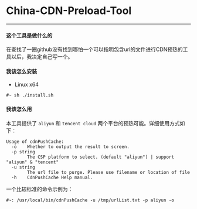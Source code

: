 # China-CDN-Preload-Tool
---
#### 这个工具是做什么的
在查找了一圈github没有找到哪怕一个可以指明包含url的文件进行CDN预热的工具以后，我决定自己写一个。

#### 我该怎么安装
- Linux x64
```
#~ sh ./install.sh
```

#### 我该怎么用
本工具提供了 `aliyun` 和 `tencent cloud` 两个平台的预热可能。详细使用方式如下：
```
Usage of cdnPushCache:
  -o    Whether to output the result to screen.
  -p string
        The CSP platform to select. (default "aliyun") | support "aliyun" & "tencent"
  -u string
        The url file to purge. Please use filename or location of file
  -h    CdnPushCache Help manual.
```
一个比较标准的命令示例为：
```shell
#~: /usr/local/bin/cdnPushCache -u /tmp/urlList.txt -p aliyun -o
```
